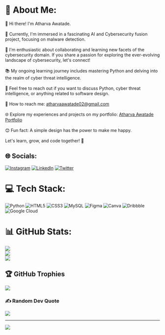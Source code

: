 # 💫 About Me:
👋 Hi there! I'm Atharva Awatade.<br><br>🚀 Currently, I'm immersed in a fascinating AI and Cybersecurity fusion project, focusing on malware detection.<br><br>🤝 I'm enthusiastic about collaborating and learning new facets of the cybersecurity domain. If you share a passion for exploring the ever-evolving landscape of cybersecurity, let's connect!<br><br>📚 My ongoing learning journey includes mastering Python and delving into the realm of cyber threat intelligence.<br><br>💬 Feel free to reach out if you want to discuss Python, cyber threat intelligence, or anything related to software design.<br><br>📧 How to reach me: atharvaawatade02@gmail.com<br><br>🌐 Explore my experiences and projects on my portfolio: [Atharva Awatade Portfolio](https://atharva-awatade-portfolio.vercel.app/)<br><br>😊 Fun fact: A simple design has the power to make me happy.<br><br>Let's learn, grow, and code together! 🚀


## 🌐 Socials:
[![Instagram](https://img.shields.io/badge/Instagram-%23E4405F.svg?logo=Instagram&logoColor=white)](https://instagram.com/atharvaawatade19) [![LinkedIn](https://img.shields.io/badge/LinkedIn-%230077B5.svg?logo=linkedin&logoColor=white)](https://linkedin.com/in/atharvaawatade) [![Twitter](https://img.shields.io/badge/Twitter-%231DA1F2.svg?logo=Twitter&logoColor=white)](https://twitter.com/atharvaawatade) 

# 💻 Tech Stack:
![Python](https://img.shields.io/badge/python-3670A0?style=for-the-badge&logo=python&logoColor=ffdd54) ![HTML5](https://img.shields.io/badge/html5-%23E34F26.svg?style=for-the-badge&logo=html5&logoColor=white) ![CSS3](https://img.shields.io/badge/css3-%231572B6.svg?style=for-the-badge&logo=css3&logoColor=white) ![MySQL](https://img.shields.io/badge/mysql-%2300000f.svg?style=for-the-badge&logo=mysql&logoColor=white) ![Figma](https://img.shields.io/badge/figma-%23F24E1E.svg?style=for-the-badge&logo=figma&logoColor=white) ![Canva](https://img.shields.io/badge/Canva-%2300C4CC.svg?style=for-the-badge&logo=Canva&logoColor=white) ![Dribbble](https://img.shields.io/badge/Dribbble-EA4C89?style=for-the-badge&logo=dribbble&logoColor=white) ![Google Cloud](https://img.shields.io/badge/GoogleCloud-%234285F4.svg?style=for-the-badge&logo=google-cloud&logoColor=white)
# 📊 GitHub Stats:
![](https://github-readme-stats.vercel.app/api?username=atharvaawatade&theme=tokyonight&hide_border=false&include_all_commits=false&count_private=false)<br/>
![](https://github-readme-streak-stats.herokuapp.com/?user=atharvaawatade&theme=tokyonight&hide_border=false)<br/>
![](https://github-readme-stats.vercel.app/api/top-langs/?username=atharvaawatade&theme=tokyonight&hide_border=false&include_all_commits=false&count_private=false&layout=compact)

## 🏆 GitHub Trophies
![](https://github-profile-trophy.vercel.app/?username=atharvaawatade&theme=radical&no-frame=false&no-bg=true&margin-w=4)

### ✍️ Random Dev Quote
![](https://quotes-github-readme.vercel.app/api?type=horizontal&theme=radical)

---
[![](https://visitcount.itsvg.in/api?id=atharvaawatade&icon=1&color=0)](https://visitcount.itsvg.in)

<!-- Proudly created with GPRM ( https://gprm.itsvg.in ) -->
